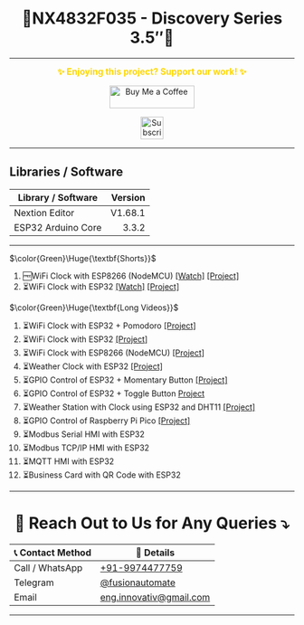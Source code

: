 <h1 align = "center">🌟NX4832F035 - Discovery Series 3.5″🌟</h1>
 
---
<p align="center">
  <span style="font-size: 1.1em; color: #FFD700; font-weight: bold;">✨ Enjoying this project? Support our work! ✨</span>
</p>

<p align="center" style="margin: 15px 0;">
  <a href="https://buymeacoffee.com/pylin" target="_blank">
    <img src="https://cdn.buymeacoffee.com/buttons/v2/default-yellow.png" alt="Buy Me a Coffee" style="height: 40px; width: 150px;">
  </a>
</p>

<p align="center" style="margin: 15px 0;">
  <a href="https://www.youtube.com/channel/UCKKhdFV0q8CV5vWUDfiDfTw" target="_blank">
    <img src="https://img.shields.io/badge/SUBSCRIBE%20ON%20YOUTUBE-FF0000?style=for-the-badge&logo=youtube&logoColor=white" alt="Subscribe on YouTube" style="height: 40px;">
  </a>
</p>

---

## Libraries / Software

| Library / Software | Version |
|---|---:|
| Nextion Editor | V1.68.1 |
| ESP32 Arduino Core | 3.3.2 |

---

$\color{Green}\Huge{\textbf{Shorts}}$
1. 🆓WiFi Clock with ESP8266 (NodeMCU) [[Watch]](https://youtube.com/shorts/Wp25_UfQeoA)  [[Project]](https://github.com/papercodeIN/Nextion-SONOFF/tree/main/NX4832F035%20-%20Discovery%20Series%203.5%E2%80%B3/Projects/WiFi_Clock_ESP8266%20-%2015-OCT-2025)
2. ⏳️WiFi Clock with ESP32 [[Watch]](https://youtube.com/shorts/QS67DITWD6U) [[Project]](https://github.com/papercodeIN/Nextion-SONOFF/tree/main/NX4832F035%20-%20Discovery%20Series%203.5%E2%80%B3/Projects/WiFi_Clock_ESP32%20-%2015-OCT-2025)


$\color{Green}\Huge{\textbf{Long Videos}}$

1. ⏳️WiFi Clock with ESP32 + Pomodoro [[Project]](https://github.com/papercodeIN/Nextion-SONOFF/tree/main/NX4832F035%20-%20Discovery%20Series%203.5%E2%80%B3/Projects/WiFi_Clock_ESP32%20-%2010-OCT-2025)
2. ⏳️WiFi Clock with ESP32 [[Project]](https://github.com/papercodeIN/Nextion-SONOFF/tree/main/NX4832F035%20-%20Discovery%20Series%203.5%E2%80%B3/Projects/WiFi_Clock_ESP32%20-%2015-OCT-2025)
3. ⏳️WiFi Clock with ESP8266 (NodeMCU) [[Project]](https://github.com/papercodeIN/Nextion-SONOFF/tree/main/NX4832F035%20-%20Discovery%20Series%203.5%E2%80%B3/Projects/WiFi_Clock_ESP8266%20-%2015-OCT-2025)
4. ⏳️Weather Clock with ESP32 [[Project]](https://github.com/papercodeIN/Nextion-SONOFF/tree/main/NX4832F035%20-%20Discovery%20Series%203.5%E2%80%B3/Projects/Weather_Clock_ESP32%20-%2010-OCT-2025)
5. ⏳️GPIO Control of ESP32 + Momentary Button [[Project]](https://github.com/papercodeIN/Nextion-SONOFF/tree/main/NX4832F035%20-%20Discovery%20Series%203.5%E2%80%B3/Projects/GPIO_Control_ESP32%20-%2010-OCT-2025)
6. ⏳️GPIO Control of ESP32 + Toggle Button [Project](https://github.com/papercodeIN/Nextion-SONOFF/tree/main/NX4832F035%20-%20Discovery%20Series%203.5%E2%80%B3/Projects/GPIO_Control_ESP32%20-%2016-OCT-2025)
7. ⏳️Weather Station with Clock using ESP32 and DHT11 [[Project]](https://github.com/papercodeIN/Nextion-SONOFF/tree/main/NX4832F035%20-%20Discovery%20Series%203.5%E2%80%B3/Projects/Weather_Clock_ESP32_DHT11%20-%2010-OCT-2025)
8. ⏳️GPIO Control of Raspberry Pi Pico [[Project]](https://github.com/papercodeIN/Nextion-SONOFF/tree/main/NX4832F035%20-%20Discovery%20Series%203.5%E2%80%B3/Projects/GPIO_Control_RPI-PICO%20-%2010-OCT-2025)
9. ⏳️Modbus Serial HMI with ESP32
10. ⏳️Modbus TCP/IP HMI with ESP32
11. ⏳️MQTT HMI with ESP32
12. ⏳️Business Card with QR Code with ESP32

---

<h1 align="center">📢 Reach Out to Us for Any Queries ⤵️</h1>

<table align="center">
  <thead>
    <tr>
      <th>📞 Contact Method</th>
      <th>🔗 Details</th>
    </tr>
  </thead>
  <tbody>
    <tr>
      <td>Call / WhatsApp</td>
      <td><a href="https://wa.me/919974477759">+91-9974477759</a></td>
    </tr>
    <tr>
      <td>Telegram</td>
      <td><a href="https://t.me/fusionautomate">@fusionautomate</a></td>
    </tr>
    <tr>
      <td>Email</td>
      <td><a href="mailto:eng.innovativ@gmail.com">eng.innovativ@gmail.com</a></td>
    </tr>
  </tbody>
</table>

---

